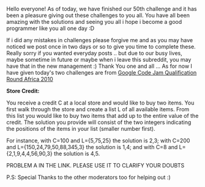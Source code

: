 

Hello everyone! As of today, we have finished our 50th challenge and it has been a pleasure giving out these challenges to you all. You have all been amazing with the solutions and seeing you all i hope i become a good programmer like you all one day :D

If i did any mistakes in challenges please forgive me and as you may have noticed we post once in two days or so to give you time to complete these. Really sorry if you wanted everyday posts .. but due to our busy lives, maybe sometime in future or maybe when i leave this subreddit, you may have that in the new management :) Thank You one and all ... As for now I have given today's two challenges are from [Google Code Jam Qualification Round Africa 2010](http://code.google.com/codejam/contest/dashboard?c=351101#s=p0)

**Store Credit:**

You receive a credit C at a local store and would like to buy two items. You first walk through the store and create a list L of all available items. From this list you would like to buy two items that add up to the entire value of the credit. The solution you provide will consist of the two integers indicating the positions of the items in your list (smaller number first).

For instance, with C=100 and L={5,75,25} the solution is 2,3; with C=200 and L={150,24,79,50,88,345,3} the solution is 1,4; and with C=8 and L={2,1,9,4,4,56,90,3} the solution is 4,5.

PROBLEM A IN THE LINK. PLEASE USE IT TO CLARIFY YOUR DOUBTS

P.S: Special Thanks to the other moderators too for helping out :)


